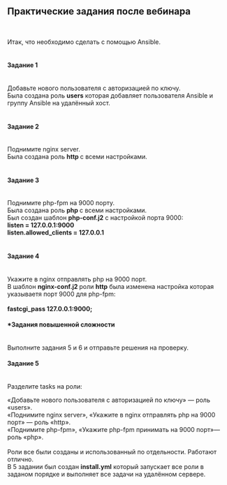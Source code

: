 <h2>Практические задания после вебинара</h2><br>

Итак, что необходимо сделать c помощью Ansible. <br>
<br>
<h4>Задание 1 </h4> <br>
Добавьте нового пользователя с авторизацией по ключу.<br>
Была создана роль <b>users</b> которая добавляет пользователя Ansible и группу Ansible на удалённый хост. <br><br> 
<h4>Задание 2 </h4> <br>
Поднимите nginx server. </br>
Была создана роль <b> http </b> c всеми настройками. <br><br>
<h4>Задание 3 </h4> <br>
Поднимите php-fpm на 9000 порту. <br>
Была создана роль <b> php </b> c всеми настройками. <br>
Был создан шаблон <b> php-conf.j2</b> c настройкой порта 9000: <br>
<b> 
listen = 127.0.0.1:9000 <br>
listen.allowed_clients = 127.0.0.1 <br>
</b>
<br>
<h4>Задание 4 </h4><br>
Укажите в nginx отправлять php на 9000 порт.<br>
В шаблон <b> nginx-conf.j2 </b> роли <b>http</b> была изменена настройка которая указываетя порт  9000 для php-fpm: <br>
<b>
 <br>
fastcgi_pass    127.0.0.1:9000;
</b>
<br>

<h4>*Задания повышенной сложности </h4> <br>
Выполните задания 5 и 6 и отправьте решения на проверку. <br>

<h4>Задание 5 </h4> <br>
Разделите tasks на роли: <br>

«Добавьте нового пользователя с авторизацией по ключу» — роль «users». <br>
«Поднимите nginx server», «Укажите в nginx отправлять php на 9000 порт» — роль «http». <br>
«Поднимите php-fpm», «Укажите php-fpm принимать на 9000 порт»— роль «php». <br>
<br>
Роли все были созданы и использованный по отдельности. Работают отлично. <br>
В 5 задании был создан <b>install.yml</b> который запускает все роли в заданом порядке и выполняет все задачи на удалённом сервере. <br>
